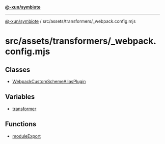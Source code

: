 [**@-xun/symbiote**](../../../../README.md)

***

[@-xun/symbiote](../../../../README.md) / src/assets/transformers/\_webpack.config.mjs

# src/assets/transformers/\_webpack.config.mjs

## Classes

- [WebpackCustomSchemeAliasPlugin](classes/WebpackCustomSchemeAliasPlugin.md)

## Variables

- [transformer](variables/transformer.md)

## Functions

- [moduleExport](functions/moduleExport.md)
